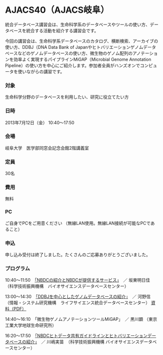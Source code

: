 # AJACS40（AJACS岐阜）

統合データベース講習会は、生命科学系のデータベースやツールの使い方、データベースを統合する活動を紹介する講習会です。

今回の講習会は、生命科学系データベースのカタログ、横断検索、アーカイブの使い方、DDBJ（DNA Data Bank of Japanやヒトバリエーションゲノムデータベースなどのゲノムデータベースの使い方、微生物のゲノム配列のアノテーションを効率よく実現するパイプラインMiGAP（Microbial Genome Annotation Pipeline）の使い方を中心にご紹介します。参加者全員がハンズオンでコンピュータを使いながらの講習です。

### 対象
生命科学分野のデータベースを利用したい、研究に役立てたい方
### 日時
2013年7月12日（金） 10:40～17:50
### 会場
岐阜大学　医学部同窓会記念会館2階講義室 
### 定員
30名
### 費用
無料
### PC
ご自身でPCをご用意ください （無線LAN使用。無線LAN接続が可能なPCであること）
### 申込
申し込み受付は終了しました。たくさんのご応募ありがとうございました。
### プログラム
10:40～11:50　[「NBDCの紹介とNBDCが提供するサービス」](01_bando)　／ 坂東明日佳 （科学技術振興機構　バイオサイエンスデータベースセンター） 

13:00～14:30　[「DDBJを中心としたゲノムデータベースの紹介」](02_kawano)　／ 河野信（情報・システム研究機構　ライフサイエンス統合データベースセンター） [資料（PDF）](02_kawano)

14:40～16:10　「微生物ゲノムアノテーションツールMiGAP」　／ 黒川顕 （東京工業大学地球生命研究所）

16:20～17:50　[「NBDCヒトデータ共有ガイドラインとヒトバリエーションデータベースの紹介」](04_kawashima)　／ 川嶋実苗　（科学技術振興機構 バイオサイエンスデータベースセンター）
